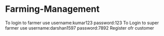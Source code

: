 # Farming-Management
To login to farmer use username:kumar123 password:123
To Login to super farmer use username:darshan1597 password:7892
Register ofr customer
